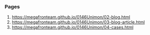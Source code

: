 ### Pages
1. <https://megafronteam.github.io/0146Unimon/02-blog.html>
1. <https://megafronteam.github.io/0146Unimon/03-blog-article.html>
1. <https://megafronteam.github.io/0146Unimon/04-cases.html>


<!-- 1. <https://megafronteam.github.io/0146Unimon/>
2. <https://megafronteam.github.io/0146Unimon/00-modal.html> -->